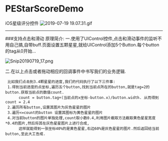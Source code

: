 # PEStarScoreDemo
iOS星级评分控件
![2019-07-19 19.07.31.gif](https://upload-images.jianshu.io/upload_images/1520914-3a78bb80901699f5.gif?imageMogr2/auto-orient/strip)

***
###支持点击和滑动
原理简介:
一.使用了UIControl控件,点击和滑动事件的监听不用自己搞,自带buff.页面设置五颗星星,就给UIControl添加5个Button.每个button的tag从0开始...

![Snip20190719_17.png](https://upload-images.jianshu.io/upload_images/1520914-e55021edd37cbaaa.png?imageMogr2/auto-orient/strip%7CimageView2/2/w/300)

二.在以上点击或者拖动相应的回调事件中书写我们的业务逻辑.

     比如我们点击到3.4颗星星的进度,我们的代码执行了以下三件事:
     1.得到当前进度的点坐标,遍历五个button,找到当前点所在的button,就是tag=2的button.获取当前点的数值count.   
          count = button.tag+(当前点的x坐标-button.x)/button.width. 从而得到count = 2.4
     2.遍历所有button,设置其图片为灰色星星的图片
     3.遍历<=count的button 设置其图标为黄色星星的图片
     4.对当前button的图片单独处理,count取小数0.4,利用图片截取方法截取黄色星星宽度*0.4的图片,然后将其在灰色星星图片上进行合成,
          这样就能得到一张坐标40%的是黄色星星,右边60%是灰色星星的图片.然后返回给当前button,至此大工告成.
